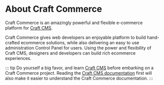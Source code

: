# About Craft Commerce

Craft Commerce is an amazingly powerful and flexible e-commerce platform for [Craft CMS](https://craftcms.com).

Craft Commerce gives web developers an enjoyable platform to build hand-crafted ecommerce solutions, while also delivering an easy to use administration Control Panel for users. 
Using the power and flexibility of Craft CMS, designers and developers can build rich ecommerce experiences.

::: tip
Do yourself a big favor, and learn [Craft CMS](https://craftcms.com/) before embarking on a Craft Commerce project. 
Reading the [Craft CMS documentation](https://docs.craftcms.com/) first will also make it easier to understand the Craft Commerce documentation.
:::
